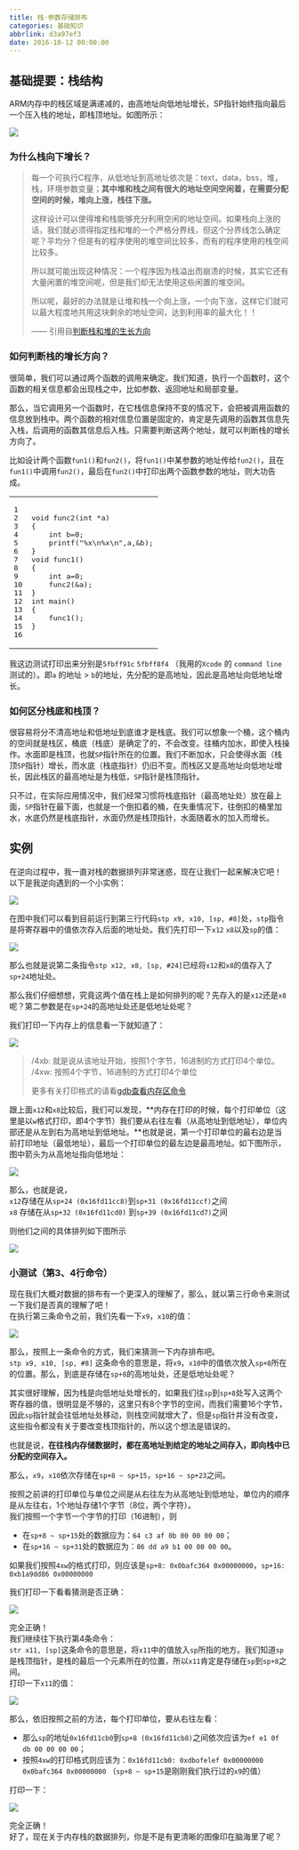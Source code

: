 ```yaml
---
title: 栈·参数存储排布
categories: 基础知识
abbrlink: d3a97ef3
date: 2016-10-12 00:00:00
---
```


## 基础提要：栈结构

ARM内存中的栈区域是满递减的，由高地址向低地址增长，SP指针始终指向最后一个压入栈的地址，即栈顶地址。如图所示：

![](/images/2016-10-12-逆向知识-栈·参数存储方式/图1.png)

<!-- more -->

### 为什么栈向下增长？

> 每一个可执行C程序，从低地址到高地址依次是：text，data，bss，堆，栈，环境参数变量；**其中堆和栈之间有很大的地址空间空闲着，在需要分配空间的时候，堆向上涨，栈往下涨。**
>
> 这样设计可以使得堆和栈能够充分利用空闲的地址空间。如果栈向上涨的话，我们就必须得指定栈和堆的一个严格分界线，但这个分界线怎么确定呢？平均分？但是有的程序使用的堆空间比较多，而有的程序使用的栈空间比较多。
>
> 所以就可能出现这种情况：一个程序因为栈溢出而崩溃的时候，其实它还有大量闲置的堆空间呢，但是我们却无法使用这些闲置的堆空间。
>
> 所以呢，最好的办法就是让堆和栈一个向上涨，一个向下涨，这样它们就可以最大程度地共用这块剩余的地址空间，达到利用率的最大化！！
>
> —— 引用自[判断栈和堆的生长方向](http://www.cnblogs.com/youxin/p/3313288.html)

### 如何判断栈的增长方向？

很简单，我们可以通过两个函数的调用来确定。我们知道，执行一个函数时，这个函数的相关信息都会出现栈之中，比如参数、返回地址和局部变量。

那么，当它调用另一个函数时，在它栈信息保持不变的情况下，会把被调用函数的信息放到栈中。两个函数的相对信息位置是固定的，肯定是先调用的函数其信息先入栈，后调用的函数其信息后入栈。只需要判断这两个地址，就可以判断栈的增长方向了。

比如设计两个函数`fun1()`和`fun2()`，将`fun1()`中某参数的地址传给`fun2()`，且在`fun1()`中调用`fun2()`，最后在`fun2()`中打印出两个函数参数的地址，则大功告成。

<table><tbody><tr><td class="gutter"><pre><div class="line">1</div><div class="line">2</div><div class="line">3</div><div class="line">4</div><div class="line">5</div><div class="line">6</div><div class="line">7</div><div class="line">8</div><div class="line">9</div><div class="line">10</div><div class="line">11</div><div class="line">12</div><div class="line">13</div><div class="line">14</div><div class="line">15</div><div class="line">16</div></pre></td><td class="code"><pre><div class="line"><span class="function"><span class="keyword">void</span> <span class="title">func2</span><span class="params">(<span class="keyword">int</span> *a)</span></span></div><div class="line">{</div><div class="line">    <span class="keyword">int</span> b=<span class="number">0</span>;</div><div class="line">    <span class="built_in">printf</span>(<span class="string">"%x\n%x\n"</span>,a,&amp;b);</div><div class="line">}</div><div class="line"></div><div class="line"><span class="function"><span class="keyword">void</span> <span class="title">func1</span><span class="params">()</span></span></div><div class="line">{</div><div class="line">    <span class="keyword">int</span> a=<span class="number">0</span>;</div><div class="line">    func2(&amp;a);</div><div class="line">}</div><div class="line"></div><div class="line"><span class="function"><span class="keyword">int</span> <span class="title">main</span><span class="params">()</span></span></div><div class="line">{</div><div class="line">    func1();</div><div class="line">}</div></pre></td></tr></tbody></table>

我这边测试打印出来分别是`5fbff91c` `5fbff8f4` （我用的`Xcode` 的 `command line` 测试的）。即`a` 的地址 > `b`的地址，先分配的是高地址，因此是高地址向低地址增长。

### 如何区分栈底和栈顶？

很容易将分不清高地址和低地址到底谁才是栈底。我们可以想象一个桶，这个桶内的空间就是栈区，桶底（栈底）是确定了的，不会改变。往桶内加水，即使入栈操作。水面即是栈顶，也就`SP`指针所在的位置。我们不断加水，只会使得水面（栈顶`SP`指针）增长，而水底（栈底指针）仍旧不变。而栈区又是高地址向低地址增长，因此栈区的最高地址是为栈低，`SP`指针是栈顶指针。

只不过，在实际应用情况中，我们经常习惯将栈底指针（最高地址处）放在最上面，`SP`指针在最下面，也就是一个倒扣着的桶，在失重情况下，往倒扣的桶里加水，水底仍然是栈底指针，水面仍然是栈顶指针，水面随着水的加入而增长。

## 实例

在逆向过程中，我一直对栈的数据排列非常迷惑，现在让我们一起来解决它吧！  
以下是我逆向遇到的一个小实例：

![](/images/2016-10-12-逆向知识-栈·参数存储方式/图2.png)

在图中我们可以看到目前运行到第三行代码`stp x9, x10, [sp, #8]`处，`stp`指令是将寄存器中的值依次存入后面的地址处。我们先打印一下`x12` `x8`以及`sp`的值：

![](/images/2016-10-12-逆向知识-栈·参数存储方式/图3.png)

那么也就是说第二条指令`stp x12, x8, [sp, #24]`已经将`x12`和`x8`的值存入了`sp+24`地址处。

那么我们仔细想想，究竟这两个值在栈上是如何排列的呢？先存入的是`x12`还是`x8`呢？第二参数是在`sp+24`的高地址处还是低地址处呢？

我们打印一下内存上的信息看一下就知道了：

![](/images/2016-10-12-逆向知识-栈·参数存储方式/图4.png)

> /4xb: 就是说从该地址开始，按照1个字节，16进制的方式打印4个单位。  
> /4xw: 按照4个字节，16进制的方式打印4个单位
>
> 更多有关打印格式的请看[gdb查看内存区命令](http://blog.chinaunix.net/uid-26980210-id-3300895.html)

跟上面`x12`和`x8`比较后，我们可以发现，**内存在打印的时候，每个打印单位（这里是以`w`格式打印，即4个字节）我们要从右往左看（从高地址到低地址），单位内部还是从左到右为高地址到低地址。**也就是说，第一个打印单位的最右边是当前打印地址（最低地址），最后一个打印单位的最左边是最高地址。如下图所示，图中箭头为从高地址指向低地址：

![](/images/2016-10-12-逆向知识-栈·参数存储方式/图5.png)

那么，也就是说，  
`x12`存储在从`sp+24 (0x16fd11cc8)`到`sp+31 (0x16fd11ccf)`之间  
`x8` 存储在从`sp+32 (0x16fd11cd0)` 到`sp+39 (0x16fd11cd7)`之间

则他们之间的具体排列如下图所示

![](/images/2016-10-12-逆向知识-栈·参数存储方式/图6.png)

### 小测试（第3、4行命令）

现在我们大概对数据的排布有一个更深入的理解了，那么，就以第三行命令来测试一下我们是否真的理解了吧！  
在执行第三条命令之前，我们先看一下`x9`，`x10`的值：

![](/images/2016-10-12-逆向知识-栈·参数存储方式/图7.png)

那么，按照上一条命令的方式，我们来猜测一下内存排布吧。  
`stp x9, x10, [sp, #8]` 这条命令的意思是，将`x9`，`x10`中的值依次放入`sp+8`所在的位置。那么，到底是存储在`sp+8`的高地址处，还是低地址处呢？

其实很好理解，因为栈是向低地址处增长的，如果我们往`sp`到`sp+8`处写入这两个寄存器的值，很明显是不够的，这里只有8个字节的空间，而我们需要16个字节，因此`sp`指针就会往低地址处移动，则栈空间就增大了，但是`sp`指针并没有改变，这些指令都没有关于要改变栈顶指针的，所以这个想法是错误的。

也就是说，**在往栈内存储数据时，都在高地址到给定的地址之间存入，即向栈中已分配的空间存入。**

那么，`x9`，`x10`依次存储在`sp+8 ~ sp+15`，`sp+16 ~ sp+23`之间。

按照之前讲的打印单位与单位之间是从右往左为从高地址到低地址，单位内的顺序是从左往右，1个地址存储1个字节（8位，两个字符）。  
我们按照一个字节一个字节的打印（16进制），则

- 在`sp+8 ~ sp+15`处的数据应为：`64 c3 af 0b 00 00 00 00`；
- 在`sp+16 ~ sp+31`处的数据应为：`86 dd a9 b1 00 00 00 00`。

如果我们按照`4xw`的格式打印，则应该是`sp+8: 0x0bafc364 0x00000000`，`sp+16: 0xb1a9dd86 0x00000000`

我们打印一下看看猜测是否正确：

![](/images/2016-10-12-逆向知识-栈·参数存储方式/图8.png)

完全正确！  
我们继续往下执行第4条命令：  
`str x11, [sp]`这条命令的意思是，将`x11`中的值放入`sp`所指的地方。我们知道`sp`是栈顶指针，是栈的最后一个元素所在的位置，所以`x11`肯定是存储在`sp`到`sp+8`之间。  
打印一下`x11`的值：

![](/images/2016-10-12-逆向知识-栈·参数存储方式/图9.png)

那么，依旧按照之前的方法，每个打印单位，要从右往左看：

- 那么`sp`的地址`0x16fd11cb0`到`sp+8 (0x16fd11cb8)`之间依次应该为`ef e1 0f db 00 00 00 00`；
- 按照`4xw`的打印格式则应该为：`0x16fd11cb0: 0xdbofelef 0x00000000 0x0bafc364 0x00000000` （`sp+8 ~ sp+15`是刚刚我们执行过的`x9`的值）

打印一下：

![](/images/2016-10-12-逆向知识-栈·参数存储方式/图10.png)

完全正确！  
好了，现在关于内存栈的数据排列，你是不是有更清晰的图像印在脑海里了呢？